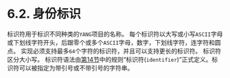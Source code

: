 # 6.2. 身份标识

标识符用于标识不同种类的`YANG`项目的名称。 每个标识符以大写或小写`ASCII`字母或下划线字符开头，后跟零个或多个`ASCII`字母，数字，下划线字符，连字符和圆点。 实现必须支持最多`64`个字符的标识符，并且可以支持更长的标识符。 标识符区分大小写。 标识符语法由[第14节](../second-14/README.md)中的规则“标识符(`identifier`)”正式定义。标识符可以被指定为带引号或不带引号的字符串。
